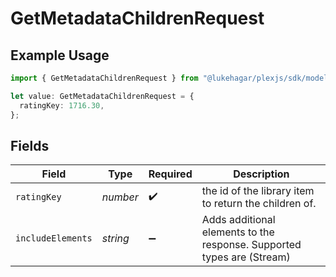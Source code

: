 # GetMetadataChildrenRequest

## Example Usage

```typescript
import { GetMetadataChildrenRequest } from "@lukehagar/plexjs/sdk/models/operations";

let value: GetMetadataChildrenRequest = {
  ratingKey: 1716.30,
};
```

## Fields

| Field                                                                   | Type                                                                    | Required                                                                | Description                                                             |
| ----------------------------------------------------------------------- | ----------------------------------------------------------------------- | ----------------------------------------------------------------------- | ----------------------------------------------------------------------- |
| `ratingKey`                                                             | *number*                                                                | :heavy_check_mark:                                                      | the id of the library item to return the children of.                   |
| `includeElements`                                                       | *string*                                                                | :heavy_minus_sign:                                                      | Adds additional elements to the response. Supported types are (Stream)<br/> |